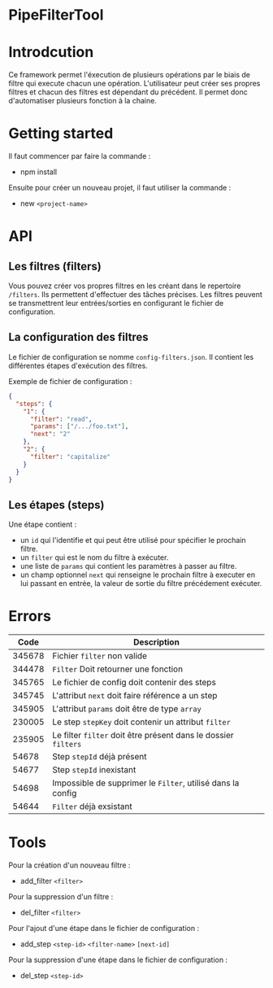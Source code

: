 # PipeFilterTool

# Introdcution

Ce framework permet l'éxecution de plusieurs opérations par le biais de filtre qui execute chacun une opération. L'utilisateur peut créer ses propres filtres et chacun des filtres est dépendant du précédent. Il permet donc d'automatiser plusieurs fonction à la chaine.

# Getting started

Il faut commencer par faire la commande :

- npm install

Ensuite pour créer un nouveau projet, il faut utiliser la commande :

- new `<project-name>`

# API

## Les filtres (filters)

Vous pouvez créer vos propres filtres en les créant dans le repertoire `/filters`. Ils permettent d'effectuer des tâches précises. Les filtres peuvent se transmettrent leur entrées/sorties en configurant le fichier de configuration.

## La configuration des filtres

Le fichier de configuration se nomme `config-filters.json`. Il contient les différentes étapes d'exécution des filtres.

Exemple de fichier de configuration :

```json
{
  "steps": {
    "1": {
      "filter": "read",
      "params": ["/.../foo.txt"],
      "next": "2"
    },
    "2": {
      "filter": "capitalize"
    }
  }
}
```

## Les étapes (steps)

Une étape contient :

- un `id` qui l'identifie et qui peut être utilisé pour spécifier le prochain filtre.
- un `filter` qui est le nom du filtre à exécuter.
- une liste de `params` qui contient les paramètres à passer au filtre.
- un champ optionnel `next` qui renseigne le prochain filtre à executer en lui passant en entrée, la valeur de sortie du filtre précédement exécuter.

# Errors

| Code   | Description                                                    |
| ------ | -------------------------------------------------------------- |
| 345678 | Fichier `filter` non valide                                    |
| 344478 | `Filter` Doit retourner une fonction                           |
| 345765 | Le fichier de config doit contenir des steps                   |
| 345745 | L'attribut `next` doit faire référence a un step               |
| 345905 | L'attribut `params` doit être de type `array`                  |
| 230005 | Le step `stepKey` doit contenir un attribut `filter`           |
| 235905 | Le filter `filter` doit être présent dans le dossier `filters` |
| 54678  | Step `stepId` déjà présent                                     |
| 54677  | Step `stepId` inexistant                                       |
| 54698  | Impossible de supprimer le `Filter`, utilisé dans la config    |
| 54644  | `Filter` déjà exsistant                                        |

# Tools

Pour la création d'un nouveau filtre :

- add_filter `<filter>`

Pour la suppression d'un filtre :

- del_filter `<filter>`

Pour l'ajout d'une étape dans le fichier de configuration :

- add_step `<step-id>` `<filter-name>` `[next-id]`

Pour la suppression d'une étape dans le fichier de configuration :

- del_step `<step-id>`
